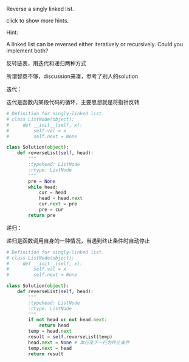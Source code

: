 Reverse a singly linked list.

click to show more hints.

Hint:

A linked list can be reversed either iteratively or recursively. Could you implement both?

反转链表，用迭代和递归两种方式

所谓智商不够，discussion来凑，参考了别人的solution

 

迭代：

迭代是函数内某段代码的循环，主要思想就是将指针反转
```python
# Definition for singly-linked list.
# class ListNode(object):
#     def __init__(self, x):
#         self.val = x
#         self.next = None

class Solution(object):
    def reverseList(self, head):
        """
        :typehead: ListNode
        :rtype: ListNode
        """
        pre = None
        while head:
            cur = head
            head = head.next
            cur.next = pre
            pre = cur
        return pre
```
递归：

递归是函数调用自身的一种情况，当遇到终止条件时自动停止
```python
# Definition for singly-linked list.
# class ListNode(object):
#     def __init__(self, x):
#         self.val = x
#         self.next = None

class Solution(object):
    def reverseList(self, head):
        """
        :typehead: ListNode
        :rtype: ListNode
        """
        if not head or not head.next:
            return head
        temp = head.next
        result = self.reverseList(temp)
        head.next = None # 本行及下一行为终止条件
        temp.next = head
        return result
```
